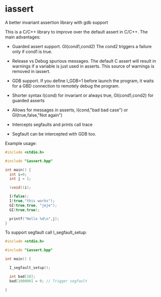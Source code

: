 # iassert
A better invariant assertion library with gdb support


This is a C/C++ library to improve over the default assert in C/C++. The main advantages:

* Guarded assert support. GI(cond1,cond2) The cond2 triggers a failure only if cond1 is true.

* Release vs Debug spurious messages. The default C assert will result in warnings if a variable is just used in asserts. This source of warnings is removed in iassert.

* GDB support. If you define I_GDB=1 before launch the program, it waits for a GBD connection to remotely debug the program.

* Shorter syntax I(cond) for invariant or always true, GI(cond1,cond2) for guarded asserts

* Allows for messages in asserts, I(cond,"bad bad case") or GI(true,false,"Not again")

* Intercepts segfaults and prints call trace

* Segfault can be intercepted with GDB too.


Example usage:

```cpp
#include <stdio.h>

#include "iassert.hpp"

int main() {
  int i=0;
  int j = 1;

  (void)(i);

  I(false);
  I(true,"this works");
  GI(true,true, "jeje");
  GI(true,true);

  printf("Hello %d\n",j);
}
```

To support segfault call I_segfault_setup:

```cpp
#include <stdio.h>

#include "iassert.hpp"

int main() {

  I_segfault_setup();

  int bad[10];
  bad[100000] = 0; // Trigger segfault

}
```

